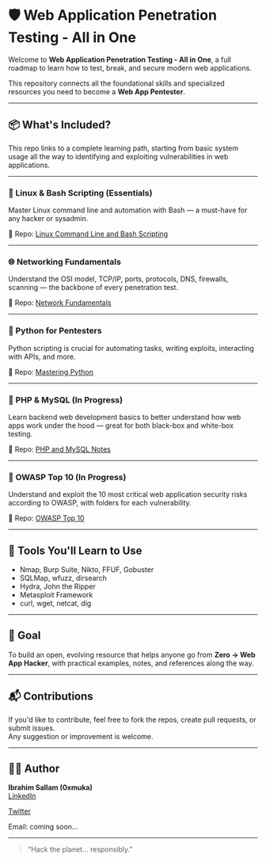 # 🛡️ Web Application Penetration Testing - All in One

Welcome to **Web Application Penetration Testing - All in One**, a full roadmap to learn how to test, break, and secure modern web applications.

This repository connects all the foundational skills and specialized resources you need to become a **Web App Pentester**.

---

## 📦 What's Included?

This repo links to a complete learning path, starting from basic system usage all the way to identifying and exploiting vulnerabilities in web applications.

---

### 🐧 Linux & Bash Scripting (Essentials)
Master Linux command line and automation with Bash — a must-have for any hacker or sysadmin.

📁 Repo: [Linux Command Line and Bash Scripting](https://github.com/0xmuka/Linux-Command-Line-and-Bash-Scripting)

---

### 🌐 Networking Fundamentals
Understand the OSI model, TCP/IP, ports, protocols, DNS, firewalls, scanning — the backbone of every penetration test.

📁 Repo: [Network Fundamentals](https://github.com/0xmuka/Network-fundamentals)

---

### 🐍 Python for Pentesters
Python scripting is crucial for automating tasks, writing exploits, interacting with APIs, and more.

📁 Repo: [Mastering Python](https://github.com/0xmuka/mastering_python)

---

### 🐘 PHP & MySQL (In Progress)
Learn backend web development basics to better understand how web apps work under the hood — great for both black-box and white-box testing.

📁 Repo: [PHP and MySQL Notes](https://github.com/0xmuka/PHP-and-MYSQL)

---

### 🔐 OWASP Top 10 (In Progress)
Understand and exploit the 10 most critical web application security risks according to OWASP, with folders for each vulnerability.

📁 Repo: [OWASP Top 10](https://github.com/0xmuka/OWASP-Top-10)

---

## 🔧 Tools You'll Learn to Use
- Nmap, Burp Suite, Nikto, FFUF, Gobuster
- SQLMap, wfuzz, dirsearch
- Hydra, John the Ripper
- Metasploit Framework
- curl, wget, netcat, dig

---

## 🧠 Goal

To build an open, evolving resource that helps anyone go from **Zero → Web App Hacker**, with practical examples, notes, and references along the way.

---

## 📬 Contributions

If you'd like to contribute, feel free to fork the repos, create pull requests, or submit issues.  
Any suggestion or improvement is welcome.

---

## 👨‍💻 Author

**Ibrahim Sallam (0xmuka)**  
[LinkedIn](https://www.linkedin.com/in/0xmuka/)

[Twitter](https://x.com/muka0x00/)

Email: coming soon...

---

> “Hack the planet... responsibly.”

